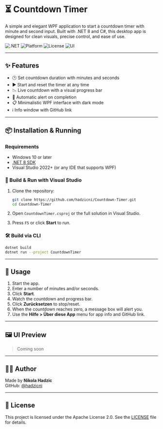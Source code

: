# ⏳ Countdown Timer

A simple and elegant WPF application to start a countdown timer with minute and second input. Built with .NET 8 and C#, this desktop app is designed for clean visuals, precise control, and ease of use.

![.NET](https://img.shields.io/badge/.NET-8.0-blueviolet?logo=dotnet)
![Platform](https://img.shields.io/badge/platform-Windows-lightgrey)
![License](https://img.shields.io/badge/license-Apache--2.0-blue)
![UI](https://img.shields.io/badge/UI-WPF-informational)

---

## ✨ Features

- 🕒 Set countdown duration with minutes and seconds
- ▶️ Start and reset the timer at any time
- 📉 Live countdown with a visual progress bar
- 🔔 Automatic alert on completion
- 📋 Minimalistic WPF interface with dark mode
- ℹ️ Info window with GitHub link

---

## 📦 Installation & Running

### Requirements

- Windows 10 or later
- [.NET 8 SDK](https://dotnet.microsoft.com/en-us/download/dotnet/8.0)
- Visual Studio 2022+ (or any IDE that supports WPF)

### 🔧 Build & Run with Visual Studio

1. Clone the repository:
   ```bash
   git clone https://github.com/hadzicni/Countdown-Timer.git
   cd Countdown-Timer
   ```

2. Open `CountdownTimer.csproj` or the full solution in Visual Studio.

3. Press `F5` or click **Start** to run.

### 🛠️ Build via CLI

```bash
dotnet build
dotnet run --project CountdownTimer
```

---

## 🚀 Usage

1. Start the app.
2. Enter a number of minutes and/or seconds.
3. Click **Start**.
4. Watch the countdown and progress bar.
5. Click **Zurücksetzen** to stop/reset.
6. When the countdown reaches zero, a message box will alert you.
7. Use the **Hilfe > Über diese App** menu for app info and GitHub link.

---

## 🖼️ UI Preview

> Coming soon

---

## 👨‍💻 Author

Made by **Nikola Hadzic**  
GitHub: [@hadzicni](https://github.com/hadzicni)

---

## 📄 License

This project is licensed under the Apache License 2.0. See the [LICENSE](./LICENSE) file for details.

